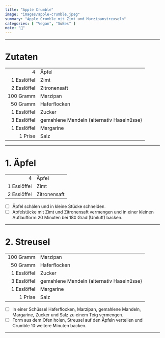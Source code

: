 ```yaml
---
title: "Apple Crumble"
image: "images/apple-crumble.jpeg"
summary: "Apple Crumble mit Zimt und Marzipanstreuseln"
categories: [ "Vegan", "Süßes" ]
note: "🚧"
---
```


---

# Zutaten

|             |                                           |
|------------:|:------------------------------------------|
|           4 | Äpfel                                     |
| 1 Esslöffel | Zimt                                      |
| 2 Esslöffel | Zitronensaft                              |
|   100 Gramm | Marzipan                                  |
|    50 Gramm | Haferflocken                              |
| 1 Esslöffel | Zucker                                    |
| 3 Esslöffel | gemahlene Mandeln (alternativ Haselnüsse) |
| 1 Esslöffel | Margarine                                 |
|     1 Prise | Salz                                      |

---

# 1. Äpfel

|             |              |
|------------:|:-------------|
|           4 | Äpfel        |
| 1 Esslöffel | Zimt         |
| 2 Esslöffel | Zitronensaft |

- [ ] Äpfel schälen und in kleine Stücke schneiden.
- [ ] Apfelstücke mit Zimt und Zitronensaft vermengen und in einer kleinen Auflaufform 20 Minuten bei 180 Grad (Umluft)
  backen.

---

# 2. Streusel

|             |                                           |
|------------:|:------------------------------------------|
|   100 Gramm | Marzipan                                  |
|    50 Gramm | Haferflocken                              |
| 1 Esslöffel | Zucker                                    |
| 3 Esslöffel | gemahlene Mandeln (alternativ Haselnüsse) |
| 1 Esslöffel | Margarine                                 |
|     1 Prise | Salz                                      |

- [ ] In einer Schüssel Haferflocken, Marzipan, gemahlene Mandeln, Margarine, Zucker und Salz zu einem Teig vermengen.
- [ ] Form aus dem Ofen holen, Streusel auf den Äpfeln verteilen und Crumble 10 weitere Minuten backen.

---
